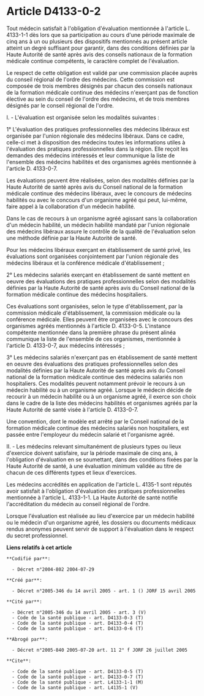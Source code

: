 # Article D4133-0-2

Tout médecin satisfait à l'obligation d'évaluation mentionnée à l'article L. 4133-1-1 dès lors que sa participation au cours
d'une période maximale de cinq ans à un ou plusieurs des dispositifs mentionnés au présent article atteint un degré suffisant
pour garantir, dans des conditions définies par la Haute Autorité de santé après avis des conseils nationaux de la formation
médicale continue compétents, le caractère complet de l'évaluation.

Le respect de cette obligation est validé par une commission placée auprès du conseil régional de l'ordre des médecins. Cette
commission est composée de trois membres désignés par chacun des conseils nationaux de la formation médicale continue des
médecins n'exerçant pas de fonction élective au sein du conseil de l'ordre des médecins, et de trois membres désignés par le
conseil régional de l'ordre.

I. - L'évaluation est organisée selon les modalités suivantes :

1° L'évaluation des pratiques professionnelles des médecins libéraux est organisée par l'union régionale des médecins
libéraux. Dans ce cadre, celle-ci met à disposition des médecins toutes les informations utiles à l'évaluation des pratiques
professionnelles dans la région. Elle reçoit les demandes des médecins intéressés et leur communique la liste de l'ensemble
des médecins habilités et des organismes agréés mentionnée à l'article D. 4133-0-7.

Les évaluations peuvent être réalisées, selon des modalités définies par la Haute Autorité de santé après avis du Conseil
national de la formation médicale continue des médecins libéraux, avec le concours de médecins habilités ou avec le concours
d'un organisme agréé qui peut, lui-même, faire appel à la collaboration d'un médecin habilité.

Dans le cas de recours à un organisme agréé agissant sans la collaboration d'un médecin habilité, un médecin habilité mandaté
par l'union régionale des médecins libéraux assure le contrôle de la qualité de l'évaluation selon une méthode définie par la
Haute Autorité de santé.

Pour les médecins libéraux exerçant en établissement de santé privé, les évaluations sont organisées conjointement par
l'union régionale des médecins libéraux et la conférence médicale d'établissement ;

2° Les médecins salariés exerçant en établissement de santé mettent en oeuvre des évaluations des pratiques professionnelles
selon des modalités définies par la Haute Autorité de santé après avis du Conseil national de la formation médicale continue
des médecins hospitaliers.

Ces évaluations sont organisées, selon le type d'établissement, par la commission médicale d'établissement, la commission
médicale ou la conférence médicale. Elles peuvent être organisées avec le concours des organismes agréés mentionnés à
l'article D. 4133-0-5. L'instance compétente mentionnée dans la première phrase du présent alinéa communique la liste de
l'ensemble de ces organismes, mentionnée à l'article D. 4133-0-7, aux médecins intéressés ;

3° Les médecins salariés n'exerçant pas en établissement de santé mettent en oeuvre des évaluations des pratiques
professionnelles selon des modalités définies par la Haute Autorité de santé après avis du Conseil national de la formation
médicale continue des médecins salariés non hospitaliers. Ces modalités peuvent notamment prévoir le recours à un médecin
habilité ou à un organisme agréé. Lorsque le médecin décide de recourir à un médecin habilité ou à un organisme agréé, il
exerce son choix dans le cadre de la liste des médecins habilités et organismes agréés par la Haute Autorité de santé visée à
l'article D. 4133-0-7.

Une convention, dont le modèle est arrêté par le Conseil national de la formation médicale continue des médecins salariés non
hospitaliers, est passée entre l'employeur du médecin salarié et l'organisme agréé.

II. - Les médecins relevant simultanément de plusieurs types ou lieux d'exercice doivent satisfaire, sur la période maximale
de cinq ans, à l'obligation d'évaluation en se soumettant, dans des conditions fixées par la Haute Autorité de santé, à une
évaluation minimum validée au titre de chacun de ces différents types et lieux d'exercices.

Les médecins accrédités en application de l'article L. 4135-1 sont réputés avoir satisfait à l'obligation d'évaluation des
pratiques professionnelles mentionnée à l'article L. 4133-1-1. La Haute Autorité de santé notifie l'accréditation du médecin
au conseil régional de l'ordre.

Lorsque l'évaluation est réalisée au lieu d'exercice par un médecin habilité ou le médecin d'un organisme agréé, les dossiers
ou documents médicaux rendus anonymes peuvent servir de support à l'évaluation dans le respect du secret professionnel.

**Liens relatifs à cet article**

	**Codifié par**:

	  - Décret n°2004-802 2004-07-29

	**Créé par**:

	  - Décret n°2005-346 du 14 avril 2005 - art. 1 () JORF 15 avril 2005

	**Cité par**:

	  - Décret n°2005-346 du 14 avril 2005 - art. 3 (V)
	  - Code de la santé publique - art. D4133-0-3 (T)
	  - Code de la santé publique - art. D4133-0-4 (T)
	  - Code de la santé publique - art. D4133-0-6 (T)

	**Abrogé par**:

	  - Décret n°2005-840 2005-07-20 art. 11 2° f JORF 26 juillet 2005

	**Cite**:

	  - Code de la santé publique - art. D4133-0-5 (T)
	  - Code de la santé publique - art. D4133-0-7 (T)
	  - Code de la santé publique - art. L4133-1-1 (M)
	  - Code de la santé publique - art. L4135-1 (V)
